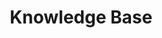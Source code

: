 ---
title: Knowledge Base
description: Knowledge Base
page_title: Knowledge Base
slug: knowledge_base
editable: false
isNew: true
position: 1100
published: True
tags: mvc, kendo ui, kb, knowledge, knowledge-base, tutorial
res_type: kb
---